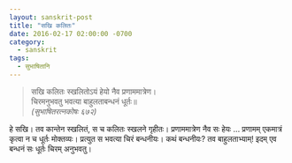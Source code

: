 ```yaml
---
layout: sanskrit-post
title: "सखि कलितः"
date: 2016-02-17 02:00:00 -0700
category:
  - sanskrit
tags:
  - सुभाषितानि
---
```


> सखि कलितः स्खलितोऽयं हेयो नैव प्रणाममात्रेण।  
> चिरमनुभवतु भवत्या बाहुलताबन्धनं धूर्तः॥  
><cite>(सुभाषितरत्नकोषः ६७२)</cite>

हे सखि। तव कान्तेन स्खलितं, स च कलितः स्खलने गृहीतः।
प्रणाममात्रेण नैव सः हेयः ... प्रणामम् एकमात्रं कृत्वा न च धूर्तः मोक्तव्यः।
प्रत्युत स भवत्या चिरं बन्धनीयः। कथं बन्धनीयः? तव बाहुलताभ्याम्!
इदम् एव बन्धनं सः धूर्तः चिरम् अनुभवतु।
